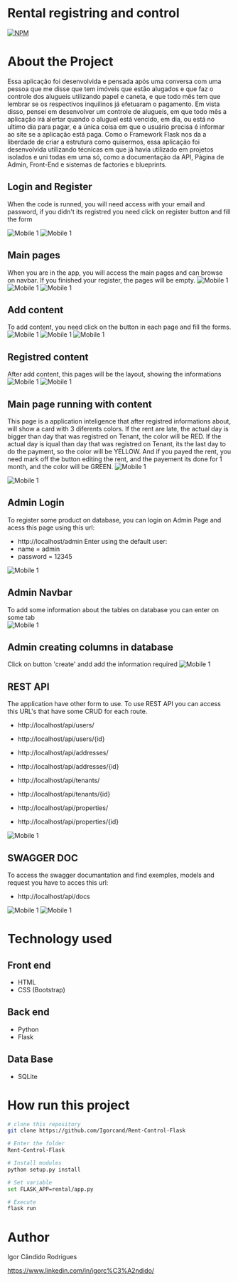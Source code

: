 # Rental registring and control

[![NPM](https://img.shields.io/npm/l/react)](https://github.com/Igorcand/Rent-Control-Flask/blob/master/LICENSE) 

# About the Project
Essa aplicação foi desenvolvida e pensada após uma conversa com uma pessoa que me disse que tem imóveis que estão alugados e que faz o controle dos alugueis utilizando papel e caneta, e que todo mês tem que lembrar se os respectivos inquilinos já efetuaram o pagamento.
Em vista disso, pensei em desenvolver um controle de alugueis, em que todo mês a aplicação irá alertar quando o aluguel está vencido, em dia, ou está no ultimo dia para pagar, e a única coisa em que o usuário precisa é informar ao site se a aplicação está paga.
Como o Framework Flask nos da a liberdade de criar a estrutura como quisermos, essa aplicação foi desenvolvida utilizando técnicas em que já havia utilizado em projetos isolados e uni todas em uma só, como a documentação da API, Página de Admin, Front-End e sistemas de factories e blueprints.


## Login and Register
When the code is runned, you will need access with your email and password, if you didn't its registred you need click on register button and fill the form

![Mobile 1](https://github.com/Igorcand/Rent-Control-Flask/blob/master/assets/login.png) 
![Mobile 1](https://github.com/Igorcand/Rent-Control-Flask/blob/master/assets/register.png) 

## Main pages 
When you are in the app, you will access the main pages and can browse on navbar. If you finished your register, the pages will be empty.
![Mobile 1](https://github.com/Igorcand/Rent-Control-Flask/blob/master/assets/initial_home.png) 
![Mobile 1](https://github.com/Igorcand/Rent-Control-Flask/blob/master/assets/initial_address.png) 
![Mobile 1](https://github.com/Igorcand/Rent-Control-Flask/blob/master/assets/initial_tenants.png) 

## Add content
To add content, you need click on the button in each page and fill the forms.
![Mobile 1](https://github.com/Igorcand/Rent-Control-Flask/blob/master/assets/add_rent.png) 
![Mobile 1](https://github.com/Igorcand/Rent-Control-Flask/blob/master/assets/add_address.png) 
![Mobile 1](https://github.com/Igorcand/Rent-Control-Flask/blob/master/assets/add_tenant.png) 

## Registred content
After add content, this pages will be the layout, showing the informations
![Mobile 1](https://github.com/Igorcand/Rent-Control-Flask/blob/master/assets/registred_tenants.png) 
![Mobile 1](https://github.com/Igorcand/Rent-Control-Flask/blob/master/assets/registred_address.png) 

## Main page running with content
This page is a application inteligence that after registred informations about, will show a card with 3 diferents colors. If the rent are late, the actual day is bigger than day that was registred on Tenant, the color will be RED. If the actual day is iqual than day that was registred on Tenant, its the last day to do the payment, so the color will be YELLOW. And if you payed the rent, you need mark off the button editing the rent, and the payement its done for 1 month, and the color will be GREEN.
![Mobile 1](https://github.com/Igorcand/Rent-Control-Flask/blob/master/assets/lated_rent.png) 

![Mobile 1](https://github.com/Igorcand/Rent-Control-Flask/blob/master/assets/last_and_inday_rents.png) 

## Admin Login 
To register some product on database, you can login on Admin Page and acess this page using this url:
- http://localhost/admin
Enter using the default user:
- name = admin
- password = 12345

![Mobile 1](https://github.com/Igorcand/Rent-Control-Flask/blob/master/assets/login_admin.png) 

## Admin Navbar 
To add some information about the tables on database you can enter on some tab  
![Mobile 1](https://github.com/Igorcand/Rent-Control-Flask/blob/master/assets/admin.png) 

## Admin creating columns in database 
Click on button 'create' andd add the information required
![Mobile 1](https://github.com/Igorcand/Rent-Control-Flask/blob/master/assets/registring_prop.png) 


## REST API
The application have other form to use. To use REST API you can access this URL's that have some CRUD for each route.
- http://localhost/api/users/
- http://localhost/api/users/{id}

- http://localhost/api/addresses/
- http://localhost/api/addresses/{id}

- http://localhost/api/tenants/
- http://localhost/api/tenants/{id}

- http://localhost/api/properties/
- http://localhost/api/properties/{id}


![Mobile 1](https://github.com/Igorcand/Rent-Control-Flask/blob/master/assets/routes_api.png) 


## SWAGGER DOC
To access the swagger documantation and find exemples, models and request you have to acces this url:
- http://localhost/api/docs

![Mobile 1](https://github.com/Igorcand/Rent-Control-Flask/blob/master/assets/docs_api1.png) 
![Mobile 1](https://github.com/Igorcand/Rent-Control-Flask/blob/master/assets/docs_api2.png) 


# Technology used

## Front end
- HTML  
- CSS (Bootstrap)

## Back end
- Python
- Flask

## Data Base
- SQLite


# How run this project

```bash
# clone this repository
git clone https://github.com/Igorcand/Rent-Control-Flask

# Enter the folder 
Rent-Control-Flask

# Install modules
python setup.py install

# Set variable
set FLASK_APP=rental/app.py

# Execute
flask run
```


# Author

Igor Cândido Rodrigues

https://www.linkedin.com/in/igorc%C3%A2ndido/
